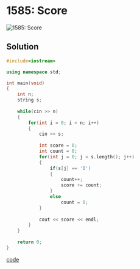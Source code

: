# 1585: Score
![1585: Score]()

## Solution
```C++
#include<iostream>

using namespace std;

int main(void)
{
	int n;
	string s;
	
	while(cin >> n)
	{
		for(int i = 0; i < n; i++)
		{
			cin >> s;
			
			int score = 0;
			int count = 0;
			for(int j = 0; j < s.length(); j++)
			{
				if(s[j] == 'O')
				{
					count++;
					score += count;
				}
				else
					count = 0;
			}
			
			cout << score << endl;
		}
	}
	
	return 0;
}
```
[code](1585.cpp)
